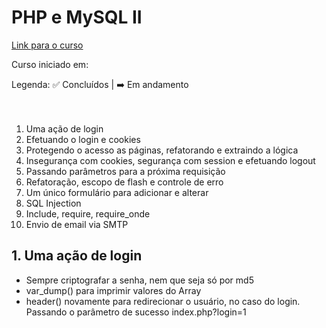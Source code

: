 # PHP e MySQL II

[Link para o curso](https://cursos.alura.com.br/course/php-mysql-e-fundamentos-da-web-parte-2)

Curso iniciado em:

Legenda: :white_check_mark: Concluídos | :arrow_right: Em andamento <br/><br/><br/>

1. Uma ação de login
2. Efetuando o login e cookies
3. Protegendo o acesso as páginas, refatorando e extraindo a lógica
4. Insegurança com cookies, segurança com session e efetuando logout
5. Passando parâmetros para a próxima requisição
6. Refatoração, escopo de flash e controle de erro
7. Um único formulário para adicionar e alterar
8. SQL Injection
9. Include, require, require_onde
10. Envio de email via SMTP

## 1. Uma ação de login
- Sempre criptografar a senha, nem que seja só por md5
- var_dump() para imprimir valores do Array
- header() novamente para redirecionar o usuário, no caso do login. Passando o parâmetro de sucesso index.php?login=1

